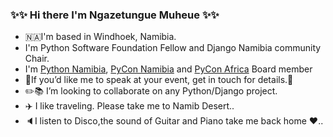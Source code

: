
### :sparkles::sparkles: Hi there I'm Ngazetungue Muheue :sparkles::sparkles:

- 🇳🇦I'm based in Windhoek, Namibia. 
- I'm Python Software Foundation Fellow and Django Namibia community Chair.
- I'm [Python Namibia](pynamibia.herokuapp.com/), [PyCon Namibia](https://na.pycon.org/) and [PyCon Africa](https://africa.pycon.org/) Board member
- 🎤If you’d like me to speak at your event, get in touch for details.🎤
- :pencil2::books: I’m looking to collaborate on any Python/Django project.
- :airplane: I like traveling. Please take me to Namib Desert..
- :speaker:I listen to Disco,the sound of Guitar and Piano take me back home :heart:.. 
